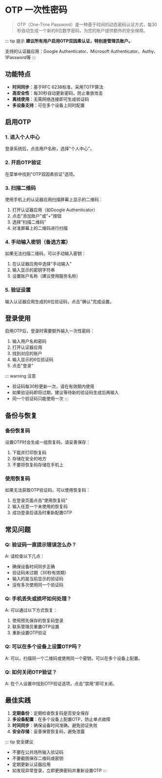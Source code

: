 # OTP 一次性密码

> OTP（One-Time Password）是一种基于时间的动态密码认证方式，每30秒自动生成一个新的6位数字密码，为您的账户提供额外的安全保障。

::: tip 提示
**建议所有用户启用OTP双因素认证，特别是管理员账户。**

支持的认证器应用：Google Authenticator、Microsoft Authenticator、Authy、1Password等
:::

## 功能特点

- **时间同步**：基于RFC 6238标准，采用TOTP算法
- **高安全性**：每30秒自动更新密码，防止重放攻击
- **离线使用**：无需网络连接即可生成验证码
- **多设备支持**：可在多个设备上同时配置

## 启用OTP

### 1. 进入个人中心

登录系统后，点击用户名称，选择"个人中心"。

### 2. 开启OTP验证

在菜单中找到"OTP双因素验证"选项。

### 3. 扫描二维码

使用手机上的认证器应用扫描屏幕上显示的二维码：

1. 打开认证器应用（如Google Authenticator）
2. 点击"添加账户"或"+"按钮
3. 选择"扫描二维码"
4. 对准屏幕上的二维码进行扫描

### 4. 手动输入密钥（备选方案）

如果无法扫描二维码，可以手动输入密钥：

1. 在认证器应用中选择"手动输入"
2. 输入显示的密钥字符串
3. 设置账户名称（建议使用服务名称）

### 5. 验证设置

输入认证器应用生成的6位验证码，点击"确认"完成设置。

## 登录使用

启用OTP后，登录时需要额外输入一次性密码：

1. 输入用户名和密码
2. 打开认证器应用
3. 找到对应的账户
4. 输入显示的6位验证码
5. 点击"登录"

::: warning 注意
- 验证码每30秒更新一次，请在有效期内使用
- 如果验证码即将过期，建议等待新的验证码生成后再输入
- 同一个验证码只能使用一次
:::

## 备份与恢复

### 备份恢复码

设置OTP时会生成一组恢复码，请妥善保存：

1. 下载并打印恢复码
2. 存储在安全的地方
3. 不要将恢复码存储在手机上

### 使用恢复码

如果无法获取OTP验证码，可以使用恢复码：

1. 在登录页面点击"使用恢复码"
2. 输入任意一个未使用的恢复码
3. 成功登录后请及时重新配置OTP

## 常见问题

### Q: 验证码一直提示错误怎么办？

A: 请检查以下几点：
- 确保设备时间同步正确
- 验证码未过期（30秒有效期）
- 输入的是当前显示的验证码
- 没有多次使用同一个验证码

### Q: 手机丢失或损坏如何处理？

A: 可以通过以下方式恢复：
1. 使用预先保存的恢复码登录
2. 联系管理员重置OTP设置
3. 重新设置OTP验证

### Q: 可以在多个设备上设置OTP吗？

A: 可以，扫描同一个二维码或使用同一个密钥，可以在多个设备上配置。

### Q: 如何关闭OTP验证？

A: 在个人设置中找到OTP验证选项，点击"禁用"即可关闭。

## 最佳实践

1. **定期备份**：定期检查恢复码是否安全保存
2. **多设备配置**：在多个设备上配置OTP，防止单点故障
3. **时间同步**：确保设备时间准确，避免验证失败
4. **安全存储**：妥善保管恢复码，避免泄露

::: tip 安全建议
- 不要在公共场所输入验证码
- 不要截图保存二维码或密钥
- 定期更新认证器应用
- 如发现异常登录，立即更换密码并重新设置OTP
:::
